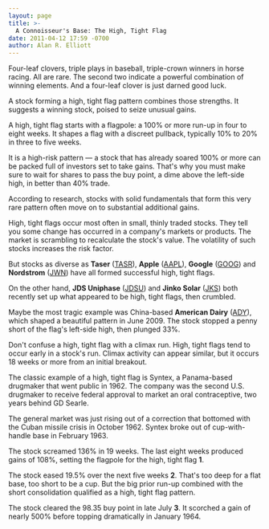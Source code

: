 ```yaml
---
layout: page
title: >-
  A Connoisseur's Base: The High, Tight Flag
date: 2011-04-12 17:59 -0700
author: Alan R. Elliott
---
```





Four-leaf clovers, triple plays in baseball, triple-crown winners in horse racing. All are rare. The second two indicate a powerful combination of winning elements. And a four-leaf clover is just darned good luck.

  

A stock forming a high, tight flag pattern combines those strengths. It suggests a winning stock, poised to seize unusual gains.

  

A high, tight flag starts with a flagpole: a 100% or more run-up in four to eight weeks. It shapes a flag with a discreet pullback, typically 10% to 20% in three to five weeks.

  

It is a high-risk pattern — a stock that has already soared 100% or more can be packed full of investors set to take gains. That's why you must make sure to wait for shares to pass the buy point, a dime above the left-side high, in better than 40% trade.

  

According to research, stocks with solid fundamentals that form this very rare pattern often move on to substantial additional gains.

  

High, tight flags occur most often in small, thinly traded stocks. They tell you some change has occurred in a company's markets or products. The market is scrambling to recalculate the stock's value. The volatility of such stocks increases the risk factor.

  

But stocks as diverse as **Taser** ([TASR](https://research.investors.com/quote.aspx?symbol=TASR)), **Apple** ([AAPL](https://research.investors.com/quote.aspx?symbol=AAPL)), **Google** ([GOOG](https://research.investors.com/quote.aspx?symbol=GOOG)) and **Nordstrom** ([JWN](https://research.investors.com/quote.aspx?symbol=JWN)) have all formed successful high, tight flags.

  

On the other hand, **JDS Uniphase** ([JDSU](https://research.investors.com/quote.aspx?symbol=JDSU)) and **Jinko Solar** ([JKS](https://research.investors.com/quote.aspx?symbol=JKS)) both recently set up what appeared to be high, tight flags, then crumbled.

  

Maybe the most tragic example was China-based **American Dairy** ([ADY](https://research.investors.com/quote.aspx?symbol=ADY)), which shaped a beautiful pattern in June 2009. The stock stopped a penny short of the flag's left-side high, then plunged 33%.

  

Don't confuse a high, tight flag with a climax run. High, tight flags tend to occur early in a stock's run. Climax activity can appear similar, but it occurs 18 weeks or more from an initial breakout.

  

The classic example of a high, tight flag is Syntex, a Panama-based drugmaker that went public in 1962. The company was the second U.S. drugmaker to receive federal approval to market an oral contraceptive, two years behind GD Searle.

  

The general market was just rising out of a correction that bottomed with the Cuban missile crisis in October 1962. Syntex broke out of cup-with-handle base in February 1963.

  

The stock screamed 136% in 19 weeks. The last eight weeks produced gains of 108%, setting the flagpole for the high, tight flag **1**.

  

The stock eased 19.5% over the next five weeks **2**. That's too deep for a flat base, too short to be a cup. But the big prior run-up combined with the short consolidation qualified as a high, tight flag pattern.

  

The stock cleared the 98.35 buy point in late July **3**. It scorched a gain of nearly 500% before topping dramatically in January 1964.




